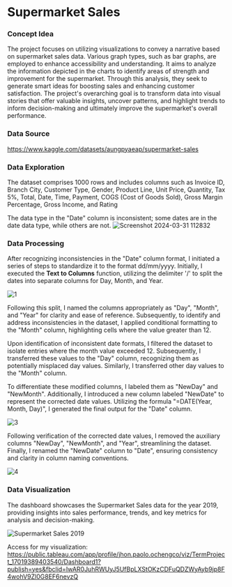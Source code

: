 # Supermarket Sales
### Concept Idea
The project focuses on utilizing visualizations to convey a narrative based on supermarket sales data. Various graph types, such as bar graphs, are employed to enhance accessibility and understanding. It aims to analyze the information depicted in the charts to identify areas of strength and improvement for the supermarket. Through this analysis, they seek to generate smart ideas for boosting sales and enhancing customer satisfaction. The project's overarching goal is to transform data into visual stories that offer valuable insights, uncover patterns, and highlight trends to inform decision-making and ultimately improve the supermarket's overall performance.

### Data Source
https://www.kaggle.com/datasets/aungpyaeap/supermarket-sales

### Data Exploration
The dataset comprises 1000 rows and includes columns such as Invoice ID, Branch City, Customer Type, Gender, Product Line, Unit Price, Quantity, Tax 5%, Total, Date, Time, Payment, COGS (Cost of Goods Sold), Gross Margin Percentage, Gross Income, and Rating

The data type in the "Date" column is inconsistent; some dates are in the date data type, while others are not.
![Screenshot 2024-03-31 112832](https://github.com/ochengco-paolo/SupermarketSales/assets/140794262/0ac0a5d4-0b87-4d5b-ac61-4095e6b6f104)

### Data Processing
After recognizing inconsistencies in the "Date" column format, I initiated a series of steps to standardize it to the format dd/mm/yyyy. Initially, I executed the **Text to Columns** function, utilizing the delimiter '/' to split the dates into separate columns for Day, Month, and Year.

![1](https://github.com/ochengco-paolo/SupermarketSales/assets/140794262/4d814b5b-ebeb-49ce-9189-dd4013c9dbec)

Following this split, I named the columns appropriately as "Day", "Month", and "Year" for clarity and ease of reference. Subsequently, to identify and address inconsistencies in the dataset, I applied conditional formatting to the "Month" column, highlighting cells where the value greater than 12.

Upon identification of inconsistent date formats, I filtered the dataset to isolate entries where the month value exceeded 12. Subsequently, I transferred these values to the "Day" column, recognizing them as potentially misplaced day values. Similarly, I transferred other day values to the "Month" column.

To differentiate these modified columns, I labeled them as "NewDay" and "NewMonth". Additionally, I introduced a new column labeled "NewDate" to represent the corrected date values. Utilizing the formula "=DATE(Year, Month, Day)", I generated the final output for the "Date" column.

![3](https://github.com/ochengco-paolo/SupermarketSales/assets/140794262/78b16f45-84c9-4c8d-95aa-d36f992c7bf1)

Following verification of the corrected date values, I removed the auxiliary columns "NewDay", "NewMonth", and "Year", streamlining the dataset. Finally, I renamed the "NewDate" column to "Date", ensuring consistency and clarity in column naming conventions.

![4](https://github.com/ochengco-paolo/SupermarketSales/assets/140794262/de04ca4e-f360-4be0-847a-e171755ab8d5)


### Data Visualization
The dashboard showcases the Supermarket Sales data for the year 2019, providing insights into sales performance, trends, and key metrics for analysis and decision-making.

![Supermarket Sales 2019](https://github.com/ochengco-paolo/SupermarketSales/assets/140794262/976a7efd-15d4-4843-8f15-fed00bef9ba7)

Access for my visualization:
https://public.tableau.com/app/profile/jhon.paolo.ochengco/viz/TermProject_17019389403540/Dashboard1?publish=yes&fbclid=IwAR0JuhRWUyJ5UfBpLXStOKzCDFuQDZWyAyb9jp8F4wohV9Zl0G8EF6nevzQ

